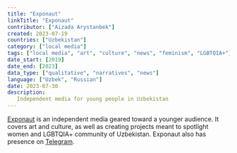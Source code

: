 ```yaml
---
title: "Exponaut"
linkTitle: "Exponaut"
contributor: ["Aizada Arystanbek"]
created: 2023-07-19
countries: ["Uzbekistan"]
category: ["local media"]
tags: ["local media", "art", "culture", "news", "feminism", "LGBTQIA+"]
date_start: [2019]
date_end: [2023]
data_type: ["qualitative", "narratives", "news"]
language: ["Uzbek", "Russian"]
date: 2023-07-30
description:
   Independent media for young people in Uzbekistan
---
```


[Exponaut](https://www.instagram.com/exponautz/) is an independent media geared toward a younger audience. It covers art and culture, as well as creating projects meant to spotlight women and LGBTQIA+ community of Uzbekistan. Exponaut also has presence on [Telegram](https://t.me/exponautz/729).
